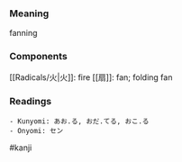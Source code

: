 ### Meaning

fanning

### Components

[[Radicals/火|火]]: fire [[扇]]: fan; folding fan

### Readings

```
- Kunyomi: あお.る, おだ.てる, おこ.る
- Onyomi: セン
```

#kanji